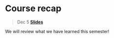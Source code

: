
# Course recap

> Dec 5 [**Slides**](assets/slides/13-1_course_recap.pdf)

We will review what we have learned this semester!
